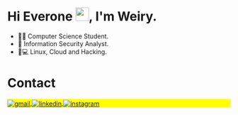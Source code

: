 # Hi Everone <img src="https://raw.githubusercontent.com/kaueMarques/kaueMarques/master/hi.gif" width="30px">, I'm Weiry.
   - 👨‍🎓 Computer Science Student.
   - 💼 Information Security Analyst.
   - 💖💻 Linux, Cloud and Hacking.

# Contact 

<p align="left" style="background:yellow">
  
   <a href="mailto:weirygon@gmail.com" target="_blank">
      <img align="center" src="https://img.shields.io/badge/weirygon-FFFFFF?style=flat&logo=gmail" alt="gmail"/>  
   </a>
  
  <a href="https://www.linkedin.com/in/weirygon/" target="_blank">
      <img align="center" src="https://img.shields.io/badge/weirygon-0e76a8?style=flat&logo=linkedin" alt="linkedin"/>  
   </a>
   
   <a href="https://www.instagram.com/weirygon/" target="_blank">
      <img align="center" src="https://img.shields.io/badge/weirygon-FFFFFF?style=flat&logo=instagram" alt="instagram"/>  
   </a>

</p>
   
   

